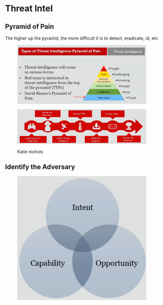 # Threat Intel

## Pyramid of Pain

The higher up the pyramid, the more difficult it is to detect, eradicate, id, etc

<figure><img src="../../.gitbook/assets/image.png" alt=""><figcaption></figcaption></figure>

<figure><img src="../../.gitbook/assets/image (1).png" alt=""><figcaption><p>Katie nichols</p></figcaption></figure>

## Identify the Adversary

<figure><img src="../../.gitbook/assets/image (2).png" alt=""><figcaption></figcaption></figure>

